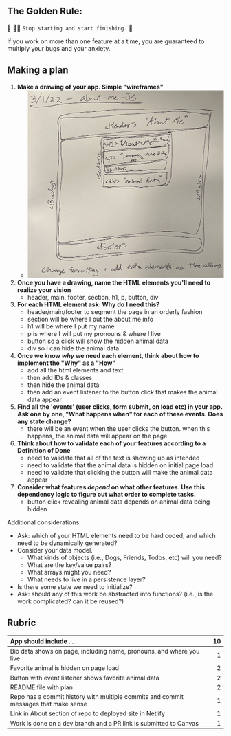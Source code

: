 ## The Golden Rule:

🦸 🦸‍♂️ `Stop starting and start finishing.` 🏁

If you work on more than one feature at a time, you are guaranteed to multiply your bugs and your anxiety.

## Making a plan

1. **Make a drawing of your app. Simple "wireframes"**
    * ![my initial drawing of the app](/assets/app-drawing.png)
1. **Once you have a drawing, name the HTML elements you'll need to realize your vision**
    * header, main, footer, section, h1, p, button, div
1. **For each HTML element ask: Why do I need this?**
    * header/main/footer to segment the page in an orderly fashion
    * section will be where I put the about me info
    * h1 will be where I put my name
    * p is where I will put my pronouns & where I live
    * button so a click will show the hidden animal data
    * div so I can hide the animal data
1. **Once we know _why_ we need each element, think about how to implement the "Why" as a "How"**
    * add all the html elements and text
    * then add IDs & classes
    * then hide the animal data
    * then add an event listener to the button click that makes the animal data appear
1. **Find all the 'events' (user clicks, form submit, on load etc) in your app. Ask one by one, "What happens when" for each of these events. Does any state change?**
    * there will be an event when the user clicks the button. when this happens, the animal data will appear on the page
1. **Think about how to validate each of your features according to a Definition of Done**
    * need to validate that all of the text is showing up as intended
    * need to validate that the animal data is hidden on initial page load
    * need to validate that clicking the button will make the animal data appear
1. **Consider what features _depend_ on what other features. Use this dependency logic to figure out what order to complete tasks.**
    * button click revealing animal data depends on animal data being hidden

Additional considerations:

-   Ask: which of your HTML elements need to be hard coded, and which need to be dynamically generated?
-   Consider your data model.
    -   What kinds of objects (i.e., Dogs, Friends, Todos, etc) will you need?
    -   What are the key/value pairs?
    -   What arrays might you need?
    -   What needs to live in a persistence layer?
-   Is there some state we need to initialize?
-   Ask: should any of this work be abstracted into functions? (i.e., is the work complicated? can it be reused?)

## Rubric

| App should include . . .                                                            |  10 |
| :---------------------------------------------------------------------------------- | --: |
| Bio data shows on page, including name, pronouns, and where you live                |   1 |
| Favorite animal is hidden on page load                                              |   2 |
| Button with event listener shows favorite animal data                               |   2 |
| README file with plan                                                               |   2 |
| Repo has a commit history with multiple commits and commit messages that make sense |   1 |
| Link in About section of repo to deployed site in Netlify                           |   1 |
| Work is done on a dev branch and a PR link is submitted to Canvas                   |   1 |